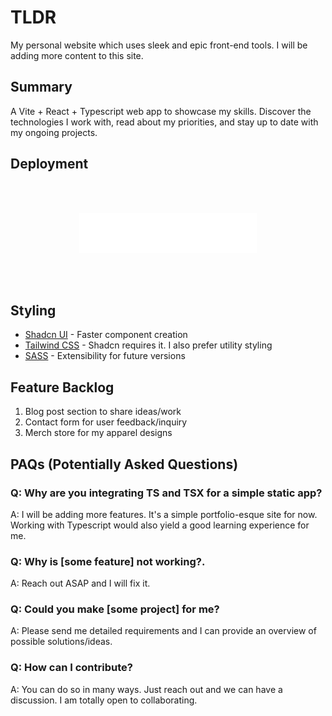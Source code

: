 # TLDR
My personal website which uses sleek and epic front-end tools. I will be adding more content to this site.

## Summary
A Vite + React + Typescript web app to showcase my skills. Discover the technologies I work with, read about my priorities, and stay up to date with my ongoing projects.

## Deployment
<p align="center" style="padding: 3rem">
  <a href="https://vercel.com/">
    <img src="./public/vercel-logotype-light.svg" alt="Vercel Logo" height="64">
  </a>
</p>


## Styling
- [Shadcn UI](https://ui.shadcn.com/) - Faster component creation
- [Tailwind CSS](https://tailwindcss.com/) - Shadcn requires it. I also prefer utility styling
- [SASS](https://sass-lang.com/documentation/syntax/) - Extensibility for future versions

## Feature Backlog
1. Blog post section to share ideas/work
2. Contact form for user feedback/inquiry
3. Merch store for my apparel designs

## PAQs (Potentially Asked Questions)
### Q: Why are you integrating TS and TSX for a simple static app?
A: I will be adding more features. It's a simple portfolio-esque site for now. Working with Typescript would also yield a good learning experience for me.

### Q: Why is [some feature] not working?.
A: Reach out ASAP and I will fix it.

### Q: Could you make [some project] for me?
A: Please send me detailed requirements and I can provide an overview of possible solutions/ideas.

### Q: How can I contribute?
A: You can do so in many ways. Just reach out and we can have a discussion. I am totally open to collaborating.